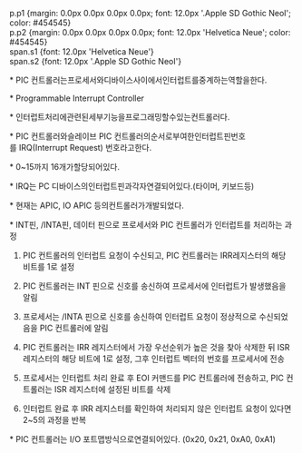   
p.p1 {margin: 0.0px 0.0px 0.0px 0.0px; font: 12.0px '.Apple SD Gothic NeoI'; color: \#454545}  
p.p2 {margin: 0.0px 0.0px 0.0px 0.0px; font: 12.0px 'Helvetica Neue'; color: \#454545}  
span.s1 {font: 12.0px 'Helvetica Neue'}  
span.s2 {font: 12.0px '.Apple SD Gothic NeoI'}  


\* PIC 컨트롤러는프로세서와디바이스사이에서인터럽트를중계하는역할을한다.

\* Programmable Interrupt Controller

\* 인터럽트처리에관련된세부기능을프로그래밍할수있는컨트롤러다.

\* PIC 컨트롤러와슬레이브 PIC 컨트롤러의순서로부여한인터럽트핀번호를 IRQ\(Interrupt Request\) 번호라고한다.

\* 0~15까지 16개가할당되어있다.

\* IRQ는 PC 디바이스의인터럽트핀과각자연결되어있다.\(타이머, 키보드등\)

\* 현재는 APIC, IO APIC 등의컨트롤러가개발되었다.



\* INT핀, /INTA핀, 데이터 핀으로 프로세서와 PIC 컨트롤러가 인터럽트를 처리하는 과정

1. PIC 컨트롤러의 인터럽트 요청이 수신되고, PIC 컨트롤러는 IRR레지스터의 해당 비트를 1로 설정

2. PIC 컨트롤러는 INT 핀으로 신호를 송신하여 프로세서에 인터럽트가 발생했음을 알림

3. 프로세서는 /INTA 핀으로 신호를 송신하여 인터럽트 요청이 정상적으로 수신되었음을 PIC 컨트롤러에 알림

4. PIC 컨트롤러는 IRR 레지스터에서 가장 우선순위가 높은 것을 찾아 삭제한 뒤 ISR 레지스터의 해당 비트에 1로 설정, 그후 인터럽트 벡터의 번호를 프로세서에 전송

5. 프로세서는 인터럽트 처리 완료 후 EOI 커맨드를 PIC 컨트롤러에 전송하고, PIC 컨트롤러는 ISR 레지스터에 설정된 비트를 삭제

6. 인터럽트 완료 후 IRR 레지스터를 확인하여 처리되지 않은 인터럽트 요청이 있다면 2~5의 과정을 반복



\* PIC 컨트롤러는 I/O 포트맵방식으로연결되어있다. \(0x20, 0x21, 0xA0, 0xA1\)

